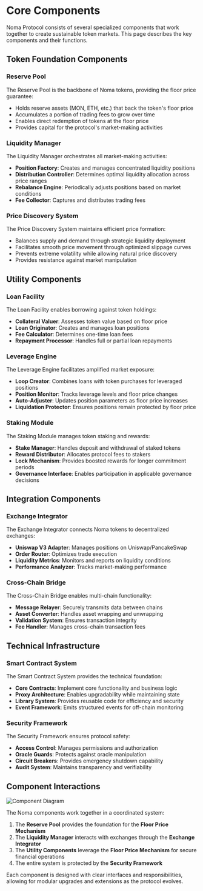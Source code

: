 # Core Components

Noma Protocol consists of several specialized components that work together to create sustainable token markets. This page describes the key components and their functions.

## Token Foundation Components

### Reserve Pool

The Reserve Pool is the backbone of Noma tokens, providing the floor price guarantee:

- Holds reserve assets (MON, ETH, etc.) that back the token's floor price
- Accumulates a portion of trading fees to grow over time
- Enables direct redemption of tokens at the floor price
- Provides capital for the protocol's market-making activities

### Liquidity Manager

The Liquidity Manager orchestrates all market-making activities:

- **Position Factory**: Creates and manages concentrated liquidity positions
- **Distribution Controller**: Determines optimal liquidity allocation across price ranges
- **Rebalance Engine**: Periodically adjusts positions based on market conditions
- **Fee Collector**: Captures and distributes trading fees

### Price Discovery System

The Price Discovery System maintains efficient price formation:

- Balances supply and demand through strategic liquidity deployment
- Facilitates smooth price movement through optimized slippage curves
- Prevents extreme volatility while allowing natural price discovery
- Provides resistance against market manipulation

## Utility Components

### Loan Facility

The Loan Facility enables borrowing against token holdings:

- **Collateral Valuer**: Assesses token value based on floor price
- **Loan Originator**: Creates and manages loan positions
- **Fee Calculator**: Determines one-time loan fees
- **Repayment Processor**: Handles full or partial loan repayments

### Leverage Engine

The Leverage Engine facilitates amplified market exposure:

- **Loop Creator**: Combines loans with token purchases for leveraged positions
- **Position Monitor**: Tracks leverage levels and floor price changes
- **Auto-Adjuster**: Updates position parameters as floor price increases
- **Liquidation Protector**: Ensures positions remain protected by floor price

### Staking Module

The Staking Module manages token staking and rewards:

- **Stake Manager**: Handles deposit and withdrawal of staked tokens
- **Reward Distributor**: Allocates protocol fees to stakers
- **Lock Mechanism**: Provides boosted rewards for longer commitment periods
- **Governance Interface**: Enables participation in applicable governance decisions

## Integration Components

### Exchange Integrator

The Exchange Integrator connects Noma tokens to decentralized exchanges:

- **Uniswap V3 Adapter**: Manages positions on Uniswap/PancakeSwap
- **Order Router**: Optimizes trade execution
- **Liquidity Metrics**: Monitors and reports on liquidity conditions
- **Performance Analyzer**: Tracks market-making performance

### Cross-Chain Bridge

The Cross-Chain Bridge enables multi-chain functionality:

- **Message Relayer**: Securely transmits data between chains
- **Asset Converter**: Handles asset wrapping and unwrapping
- **Validation System**: Ensures transaction integrity
- **Fee Handler**: Manages cross-chain transaction fees

## Technical Infrastructure

### Smart Contract System

The Smart Contract System provides the technical foundation:

- **Core Contracts**: Implement core functionality and business logic
- **Proxy Architecture**: Enables upgradability while maintaining state
- **Library System**: Provides reusable code for efficiency and security
- **Event Framework**: Emits structured events for off-chain monitoring

### Security Framework

The Security Framework ensures protocol safety:

- **Access Control**: Manages permissions and authorization
- **Oracle Guards**: Protects against oracle manipulation
- **Circuit Breakers**: Provides emergency shutdown capability
- **Audit System**: Maintains transparency and verifiability

## Component Interactions

![Component Diagram](/assets/icon2.png)

The Noma components work together in a coordinated system:

1. The **Reserve Pool** provides the foundation for the **Floor Price Mechanism**
2. The **Liquidity Manager** interacts with exchanges through the **Exchange Integrator**
3. The **Utility Components** leverage the **Floor Price Mechanism** for secure financial operations
4. The entire system is protected by the **Security Framework**

Each component is designed with clear interfaces and responsibilities, allowing for modular upgrades and extensions as the protocol evolves.